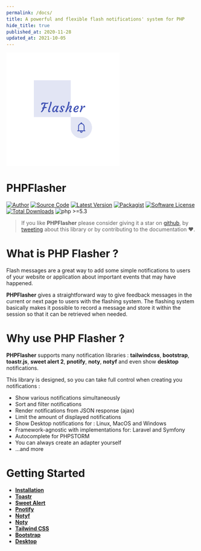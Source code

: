 ```yaml
---
permalink: /docs/
title: A powerful and flexible flash notifications' system for PHP
hide_title: true
published_at: 2020-11-28
updated_at: 2021-10-05
---
```


<div class="text-center mb-8">
    <img id="logo" src="/static/php-flasher.png" height="300px" width="300px" alt="PHP Flasher">
    <h1 class="text-indigo-900 mt-1">
        PHP<span class="text-indigo-500">Flasher</span>
    </h1>
    <p class="mt-5">
        <a href="https://www.linkedin.com/in/younes-khoubza/"><img src="https://img.shields.io/badge/author-@yoeunes-blue.svg" alt="Author"></a>
        <a href="https://github.com/php-flasher/php-flasher"><img src="https://img.shields.io/badge/source-php--flasher/flasher-blue.svg?style=flat-square" alt="Source Code"></a>
        <a href="https://github.com/php-flasher/flasher/releases"><img src="https://img.shields.io/github/tag/php-flasher/flasher.svg" alt="Latest Version"></a>
        <a href="https://packagist.org/packages/php-flasher/flasher"><img src="https://img.shields.io/badge/packagist-php--flasher/flasher-orange.svg?style=flat-square" alt="Packagist"></a>
        <a href="https://github.com/php-flasher/flasher/blob/master/LICENSE"><img src="https:////img.shields.io/badge/license-MIT-brightgreen.svg" alt="Software License"></a>
        <a href="https://packagist.org/packages/php-flasher/flasher"><img src="https://img.shields.io/packagist/dt/php-flasher/flasher.svg" alt="Total Downloads"></a>
        <img src="https://img.shields.io/packagist/php-v/php-flasher/flasher.svg?style=flat-square" alt="php >=5.3">
    </p>
</div>

> If you like **<span class="text-indigo-900">PHP<span class="text-indigo-500">Flasher</span></span>** please consider giving it a star on <a href="https://github.com/php-flasher/php-flasher">github</a>, by <a href="https://twitter.com/yoeunes/status/1446792536090161153">tweeting</a> about this library or by contributing to the documentation ❤️.

# What is PHP Flasher ?

Flash messages are a great way to add some simple notifications to users of your website or application about important events that may have happened.

**<span class="text-indigo-900">PHP<span class="text-indigo-500">Flasher</span></span>** gives a straightforward way to give feedback messages in the current or next page to users with the flashing system.
The flashing system basically makes it possible to record a message and store it within the session so that it can be retrieved when needed.

# Why use PHP Flasher ?

**<span class="text-indigo-900">PHP<span class="text-indigo-500">Flasher</span></span>** supports many notification libraries : __tailwindcss__, __bootstrap__, __toastr.js__, __sweet alert 2__, __pnotify__, __noty__, __notyf__ and even show __desktop__ notifications.

This library is designed, so you can take full control when creating you notifications :

* Show various notifications simultaneously
* Sort and filter notifications
* Render notifications from JSON response (ajax)
* Limit the amount of displayed notifications
* Show Desktop notifications for : Linux, MacOS and Windows
* Framework-agnostic with implementations for: Laravel and Symfony
* Autocomplete for PHPSTORM
* You can always create an adapter yourself
* ...and more

# Getting Started

* **[Installation](/docs/installation/)**
* **[Toastr](/docs/adapter/toastr/)**
* **[Sweet Alert](/docs/adapter/sweet-alert/)**
* **[Pnotify](/docs/adapter/pnotify/)**
* **[Notyf](/docs/adapter/notyf/)**
* **[Noty](/docs/adapter/noty/)**
* **[Tailwind CSS](/docs/adapter/template/tailwindcss/)**
* **[Bootstrap](/docs/adapter/template/bootstrap/)**
* **[Desktop](/docs/adapter/template/desktop/)**
